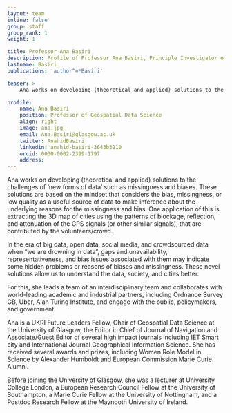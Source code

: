 ```yaml
---
layout: team
inline: false
group: staff
group_rank: 1
weight: 1

title: Professor Ana Basiri
description: Profile of Professor Ana Basiri, Principle Investigator of the Geospatial Data Science Group.
lastname: Basiri
publications: 'author^=*Basiri'

teaser: >
    Ana works on developing (theoretical and applied) solutions to the challenges of ‘new forms of data’ such as missingness and biases. She is a UKRI Future Leaders Fellow, Chair of Geospatial Data Science at the University of Glasgow, and the Editor in Chief of Journal of Navigation.

profile:
    name: Ana Basiri
    position: Professor of Geospatial Data Science
    align: right
    image: ana.jpg
    email: Ana.Basiri@glasgow.ac.uk
    twitter: AnahidBasiri
    linkedin: anahid-basiri-3643b3210
    orcid: 0000-0002-2399-1797
    address:
---
```


Ana works on developing (theoretical and applied) solutions to the challenges of ‘new forms of data’ such as missingness and biases. These solutions are based on the mindset that considers the bias, missingness, or low quality as a useful source of data to make inference about the underlying reasons for the missingness and bias. One application of this is extracting the 3D map of cities using the patterns of blockage, reflection, and attenuation of the GPS signals (or other similar signals), that are contributed by the volunteers/crowd.

In the era of big data, open data, social media, and crowdsourced data when “we are drowning in data”, gaps and unavailability, representativeness, and bias issues associated with them may indicate some hidden problems or reasons of biases and missingness. These novel solutions allow us to understand the data, society, and cities better.

For this, she leads a team of an interdisciplinary team and collaborates with world-leading academic and industrial partners, including Ordnance Survey GB, Uber, Alan Turing Institute, and engage with the public, policymakers, and government.

Ana is a UKRI Future Leaders Fellow, Chair of Geospatial Data Science at the University of Glasgow, the Editor in Chief of Journal of Navigation and Associate/Guest Editor of several high impact journals including IET Smart city and International Journal Geographical Information Science. She has received several awards and prizes, including Women Role Model in Science by Alexander Humboldt and European Commission Marie Curie Alumni.

Before joining the University of Glasgow, she was a lecturer at University College London, a European Research Council Fellow at the University of Southampton, a Marie Curie Fellow at the University of Nottingham, and a Postdoc Research Fellow at the Maynooth University of Ireland.